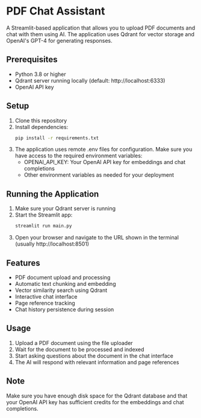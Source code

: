# PDF Chat Assistant

A Streamlit-based application that allows you to upload PDF documents and chat with them using AI. The application uses Qdrant for vector storage and OpenAI's GPT-4 for generating responses.

## Prerequisites

- Python 3.8 or higher
- Qdrant server running locally (default: http://localhost:6333)
- OpenAI API key

## Setup

1. Clone this repository
2. Install dependencies:
   ```bash
   pip install -r requirements.txt
   ```
3. The application uses remote .env files for configuration. Make sure you have access to the required environment variables:
   - OPENAI_API_KEY: Your OpenAI API key for embeddings and chat completions
   - Other environment variables as needed for your deployment

## Running the Application

1. Make sure your Qdrant server is running
2. Start the Streamlit app:
   ```bash
   streamlit run main.py
   ```
3. Open your browser and navigate to the URL shown in the terminal (usually http://localhost:8501)

## Features

- PDF document upload and processing
- Automatic text chunking and embedding
- Vector similarity search using Qdrant
- Interactive chat interface
- Page reference tracking
- Chat history persistence during session

## Usage

1. Upload a PDF document using the file uploader
2. Wait for the document to be processed and indexed
3. Start asking questions about the document in the chat interface
4. The AI will respond with relevant information and page references

## Note

Make sure you have enough disk space for the Qdrant database and that your OpenAI API key has sufficient credits for the embeddings and chat completions. 